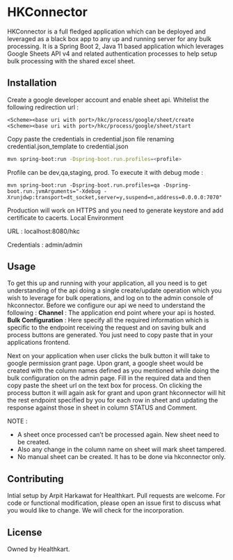# HKConnector

HKConnector is a full fledged application which can be deployed and leveraged as a black box app to any up and running server for any bulk processing. It is a Spring Boot 2, Java 11 based application which leverages Google Sheets API v4 and related authentication processes to help setup bulk processing with the shared excel sheet.

## Installation

Create a google developer account and enable sheet api. 
Whitelist the following redirection url :

```
<Scheme><base uri with port>/hkc/process/google/sheet/create
<Scheme><base uri with port>/hkc/process/google/sheet/start
```

Copy paste the credentials in credential.json file renaming credential.json_template to credential.json

```bash
mvn spring-boot:run -Dspring-boot.run.profiles=<profile>
```
Profile can be dev,qa,staging, prod.
To execute it with debug mode :
```
mvn spring-boot:run -Dspring-boot.run.profiles=qa -Dspring-boot.run.jvmArguments="-Xdebug -Xrunjdwp:transport=dt_socket,server=y,suspend=n,address=0.0.0.0:7070"
```
Production will work on HTTPS and you need to generate keystore and add certificate to cacerts.
Local Environment

URL : localhost:8080/hkc

Credentials : admin/admin
## Usage
To get this up and running with your application, all you need is to get understanding of the api doing a single create/update operation which you wish to leverage for bulk operations, and log on to the admin console of hkconnector.
Before we configure our api we need to understand the following :
**Channel** : The application end point where your api is hosted.
**Bulk Configuration** : Here specify all the required information which is specific to the endpoint receiving the request and on saving bulk and process buttons are generated. You just need to copy paste that in your applications frontend.

Next on your application when user clicks the bulk button it will take to google permission grant page. Upon grant, a google sheet would be created with the column names defined as you mentioned while doing the bulk configuration on the admin page.
Fill in the required data and then copy paste the sheet url on the text box for process. On clicking the process button it will again ask for grant and upon grant hkconnector will hit the rest endpoint specified by you for each row in sheet and updating the response against those in sheet in column STATUS and Comment.

NOTE : 
- A sheet once processed can’t be processed again. New sheet need to be created.
- Also any change in the column name on sheet will mark sheet tampered.
- No manual sheet can be created. It has to be done via hkconnector only.


## Contributing
Intial setup by Arpit Harkawat for Healthkart.
Pull requests are welcome. For code or functional modification, please open an issue first to discuss what you would like to change. We will check for the incorporation.

## License
Owned by Healthkart.    